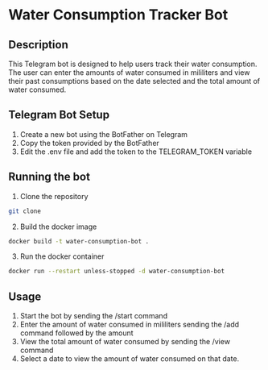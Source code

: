 # Water Consumption Tracker Bot

## Description

This Telegram bot is designed to help users track their water consumption. The user can enter the amounts of water consumed in mililiters and view their past consumptions based on the date selected and the total amount of water consumed.

## Telegram Bot Setup

1. Create a new bot using the BotFather on Telegram
2. Copy the token provided by the BotFather
3. Edit the .env file and add the token to the TELEGRAM_TOKEN variable

## Running the bot

1. Clone the repository

```bash
git clone
```

2. Build the docker image

```bash
docker build -t water-consumption-bot .
```

3. Run the docker container

```bash
docker run --restart unless-stopped -d water-consumption-bot
```

## Usage

1. Start the bot by sending the /start command
2. Enter the amount of water consumed in mililiters sending the /add command followed by the amount
3. View the total amount of water consumed by sending the /view command
4. Select a date to view the amount of water consumed on that date.
